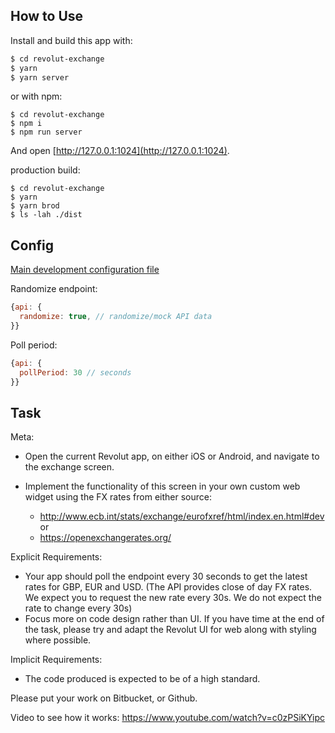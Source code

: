 How to Use
----------

Install and build this app with:

``` bash
$ cd revolut-exchange
$ yarn
$ yarn server
```

or with npm:
```
$ cd revolut-exchange
$ npm i
$ npm run server
```

And open [http://127.0.0.1:1024](http://127.0.0.1:1024).

production build:
```
$ cd revolut-exchange
$ yarn
$ yarn brod
$ ls -lah ./dist
```

Config
------

[Main development configuration file](server/config.js)

Randomize endpoint:
```javascript
{api: {
  randomize: true, // randomize/mock API data
}}
```

Poll period:
```javascript
{api: {
  pollPeriod: 30 // seconds
}}
```

Task
----

Meta:

* Open the current Revolut app, on either iOS or Android, and navigate to the exchange screen.

* Implement the functionality of this screen in your own custom web widget using the FX rates from either source:
  * http://www.ecb.int/stats/exchange/eurofxref/html/index.en.html#dev or
  * https://openexchangerates.org/
 
Explicit Requirements:

* Your app should poll the endpoint every 30 seconds to get the latest rates for GBP, EUR and USD. (The API provides close of day FX rates. We expect you to request the new rate every 30s. We do not expect the rate to change every 30s)
* Focus more on code design rather than UI. If you have time at the end of the task, please try and adapt the Revolut UI for web along with styling where possible.
 
Implicit Requirements:

* The code produced is expected to be of a high standard.
 
Please put your work on Bitbucket, or Github.

Video to see how it works:
https://www.youtube.com/watch?v=c0zPSiKYipc
